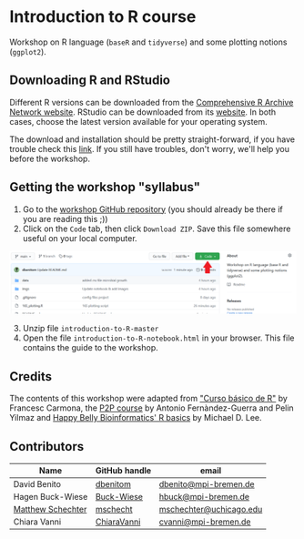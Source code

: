 # Introduction to R course
Workshop on R language (`baseR` and `tidyverse`) and some plotting notions (`ggplot2`).

## Downloading R and RStudio

Different R versions can be downloaded from the [Comprehensive R Archive Network website](https://cran.r-project.org/). RStudio can be downloaded from its [website](https://www.rstudio.com/products/rstudio/download/). In both cases, choose the latest version available for your operating system.

The download and installation should be pretty straight-forward, if you have trouble check this [link](https://courses.edx.org/courses/UTAustinX/UT.7.01x/3T2014/56c5437b88fa43cf828bff5371c6a924/). If you still have troubles, don't worry, we'll help you before the workshop.

## Getting the workshop "syllabus"

1. Go to the [workshop GitHub repository](https://github.com/dbenitom/introduction-to-R) (you should already be there if you are reading this ;))
2. Click on the `Code` tab, then click `Download ZIP`. Save this file somewhere useful on your local computer.

![](imgs/github.PNG)

3. Unzip file `introduction-to-R-master`
4. Open the file `introduction-to-R-notebook.html` in your browser. This file contains the guide to the workshop. 

## Credits

The contents of this workshop were adapted from ["Curso básico de R"](http://www.ub.edu/stat/docencia/EADB/Curso%20basico%20de%20R.pdf) by Francesc Carmona, the [P2P course](https://rawgit.com/genomewalker/p2p/master/friday/P2P_r_crash_course.html#32_ggplot2) by Antonio Fernàndez-Guerra and Pelin Yilmaz and [Happy Belly Bioinformatics' R basics](https://astrobiomike.github.io/R/basics) by Michael D. Lee.

## Contributors

Name | GitHub handle | email
---|---|---
David Benito | [dbenitom](https://github.com/dbenitom) | dbenito@mpi-bremen.de
Hagen Buck-Wiese | [Buck-Wiese](https://github.com/Buck-Wiese) | hbuck@mpi-bremen.de
[Matthew Schechter](https://orcid.org/0000-0002-8435-3203) |  [mschecht](https://github.com/mschecht) | mschechter@uchicago.edu
Chiara Vanni | [ChiaraVanni](https://github.com/ChiaraVanni) | cvanni@mpi-bremen.de
